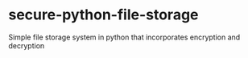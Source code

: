 # secure-python-file-storage
Simple file storage system in python that incorporates encryption and decryption 
